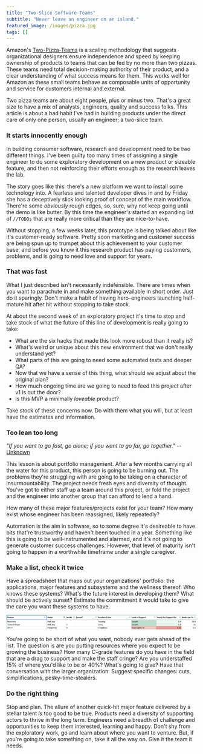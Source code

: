 ```yaml
---
title: "Two-Slice Software Teams"
subtitle: "Never leave an engineer on an island."
featured_image: /images/pizza.jpg
tags: []
---
```


Amazon's [Two-Pizza-Teams](https://www.theguardian.com/technology/2018/apr/24/the-two-pizza-rule-and-the-secret-of-amazons-success) is a scaling methodology that suggests organizational designers ensure independence and speed by keeping ownership of products to teams that can be fed by no more than two pizzas. These teams need total decision-making authority of their product, and a clear understanding of what success means for them. This works well for Amazon as these small teams behave as composable units of opportunity and service for customers internal and external.

Two pizza teams are about eight people, plus or minus two. That's a great size to have a mix of analysts, engineers, quality and success folks. This article is about a bad habit I've had in building products under the direct care of only one person, usually an engineer; a two-slice team.

### It starts innocently enough

In building consumer software, research and development need to be two different things. I've been guilty too many times of assigning a single engineer to do some exploratory development on a new product or sizeable feature, and then not reinforcing their efforts enough as the research leaves the lab.

The story goes like this: there's a new platform we want to install some technology into. A fearless and talented developer dives in and by Friday she has a deceptively slick looking proof of concept of the main workflow. There're some *obviously* rough edges, so, sure, why not keep going until the demo is like butter. By this time the engineer's started an expanding list of `//TODOs` that are really more critical than they are nice-to-have.

Without stopping, a few weeks later, this prototype is being talked about like it's customer-ready software. Pretty soon marketing and customer success are being spun up to trumpet about this achievement to your customer base, and before you know it this research product has paying customers, problems, and is going to need love and support for years.

### That was fast

What I just described isn't necessarily indefensible. There are times when you want to parachute in and make something available in short order. Just do it sparingly. Don't make a habit of having hero-engineers launching half-mature hit after hit without stopping to take stock.

At about the second week of an exploratory project it's time to stop and take stock of what the future of this line of development is really going to take:

- What are the six hacks that made this look more robust than it really is?
- What's weird or unique about this new environment that we don't really understand yet?
- What parts of this are going to need some automated tests and deeper QA?
- Now that we have a sense of this thing, what should we adjust about the original plan?
- How much ongoing time are we going to need to feed this project after v1 is out the door?
- Is this MVP a minimally *loveable* product?

Take stock of these concerns now. Do with them what you will, but at least have the estimates and information.

### Too lean too long

*"If you want to go fast, go alone; if you want to go far, go together."* -- [Unknown](https://www.npr.org/sections/goatsandsoda/2016/07/30/487925796/it-takes-a-village-to-determine-the-origins-of-an-african-proverb)

This lesson is about portfolio management. After a few months carrying all the water for this product, this person is going to be burning out. The problems they're struggling with are going to be taking on a character of insurmountability. The project needs fresh eyes and diversity of thought. You've got to either staff up a team around this project, or fold the project and the engineer into another group that can afford to lend a hand.

How many of these major features/projects exist for your team? How many exist whose engineer has been reassigned, likely repeatedly? 

Automation is the aim in software, so to some degree it's desireable to have bits that're trustworthy and haven't been touched in a year. Something like this is going to be well-instrumented and alarmed, and it's not going to generate customer success challenges. However, that level of maturity isn't going to happen in a worthwhile timeframe under a single caregiver.

### Make a list, check it twice
Have a spreadsheet that maps out your organizations' portfolio: the applications, major features and subsystems and the wellness thereof. Who knows these systems? What's the future interest in developing them? What should be actively sunset? Estimate the commitment it would take to give the care you want these systems to have.

![](/images/FeatureMaturityMatrix.png)

You're going to be short of what you want, nobody ever gets ahead of the list. The question is are you putting resources where you expect to be growing the business? How many C-grade features do you have in the field that are a drag to support and make the staff cringe? Are you understaffed 15% of where you'd like to be or 40%? What's going to give? Have that conversation with the larger organization. Suggest specific changes: cuts, simplifications, pesky-time-stealers.


### Do the right thing

Stop and plan. The allure of another quick-hit major feature delivered by a stellar talent *is* too good to be true. Products need a diversity of supporting actors to thrive in the long term. Engineers need a breadth of challenge and opportunities to keep them interested, learning and happy. Don't shy from the exploratory work, go and learn about where you want to venture. But, if you're going to take something on, take it all the way on. Give it the team it needs.